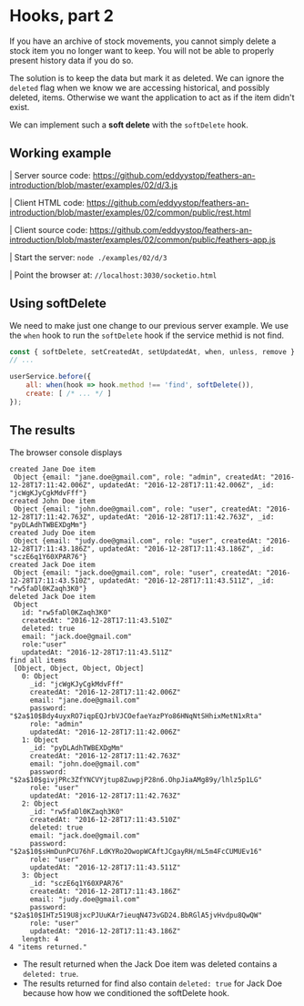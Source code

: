 # Hooks, part 2

If you have an archive of stock movements,
you cannot simply delete a stock item you no longer want to keep.
You will not be able to properly present history data if you do so.

The solution is to keep the data but mark it as deleted.
We can ignore the `deleted` flag when we know we are accessing historical, and possibly deleted, items.
Otherwise we want the application to act as if the item didn't exist.

We can implement such a **soft delete** with the `softDelete` hook.

## Working example

| Server source code: https://github.com/eddyystop/feathers-an-introduction/blob/master/examples/02/d/3.js

| Client HTML code: https://github.com/eddyystop/feathers-an-introduction/blob/master/examples/02/common/public/rest.html

| Client source code: https://github.com/eddyystop/feathers-an-introduction/blob/master/examples/02/common/public/feathers-app.js

| Start the server: `node ./examples/02/d/3`

| Point the browser at: `//localhost:3030/socketio.html`

## Using softDelete

We need to make just one change to our previous server example.
We use the `when` hook to run the `softDelete` hook if the service methid is not find.

```javascript
const { softDelete, setCreatedAt, setUpdatedAt, when, unless, remove } = commonHooks;
// ...

userService.before({
    all: when(hook => hook.method !== 'find', softDelete()),
    create: [ /* ... */ ]
});
```

## The results

The browser console displays

```text
created Jane Doe item
 Object {email: "jane.doe@gmail.com", role: "admin", createdAt: "2016-12-28T17:11:42.006Z", updatedAt: "2016-12-28T17:11:42.006Z", _id: "jcWgKJyCgkMdvFff"}
created John Doe item
 Object {email: "john.doe@gmail.com", role: "user", createdAt: "2016-12-28T17:11:42.763Z", updatedAt: "2016-12-28T17:11:42.763Z", _id: "pyDLAdhTWBEXDgMm"}
created Judy Doe item
 Object {email: "judy.doe@gmail.com", role: "user", createdAt: "2016-12-28T17:11:43.186Z", updatedAt: "2016-12-28T17:11:43.186Z", _id: "sczE6q1Y60XPAR76"}
created Jack Doe item
 Object {email: "jack.doe@gmail.com", role: "user", createdAt: "2016-12-28T17:11:43.510Z", updatedAt: "2016-12-28T17:11:43.511Z", _id: "rw5faDl0KZaqh3K0"}
deleted Jack Doe item
 Object
   id: "rw5faDl0KZaqh3K0"
   createdAt: "2016-12-28T17:11:43.510Z"
   deleted: true
   email: "jack.doe@gmail.com"
   role:"user"
   updatedAt: "2016-12-28T17:11:43.511Z"
find all items
 [Object, Object, Object, Object]
   0: Object
     _id: "jcWgKJyCgkMdvFff"
     createdAt: "2016-12-28T17:11:42.006Z"
     email: "jane.doe@gmail.com"
     password: "$2a$10$Bdy4uyxRO7iqpEQJrbVJCOefaeYazPYo86HNqNtSHhixMetN1xRta"
     role: "admin"
     updatedAt: "2016-12-28T17:11:42.006Z"
   1: Object
     _id: "pyDLAdhTWBEXDgMm"
     createdAt: "2016-12-28T17:11:42.763Z"
     email: "john.doe@gmail.com"
     password: "$2a$10$givjPRc3ZfYNCVYjtup8ZuwpjP28n6.OhpJiaAMg89y/lhlz5p1LG"
     role: "user"
     updatedAt: "2016-12-28T17:11:42.763Z"
   2: Object
     _id: "rw5faDl0KZaqh3K0"
     createdAt: "2016-12-28T17:11:43.510Z"
     deleted: true
     email: "jack.doe@gmail.com"
     password: "$2a$10$sHmDunPCU76hF.LdKYRo2OwopWCAftJCgayRH/mL5m4FcCUMUEv16"
     role: "user"
     updatedAt: "2016-12-28T17:11:43.511Z"
   3: Object
     _id: "sczE6q1Y60XPAR76"
     createdAt: "2016-12-28T17:11:43.186Z"
     email: "judy.doe@gmail.com"
     password: "$2a$10$IHTz519U8jxcPJUuKAr7ieuqN473vGD24.BbRGlA5jvHvdpu8QwQW"
     role: "user"
     updatedAt: "2016-12-28T17:11:43.186Z"
   length: 4
4 "items returned."
```

- The result returned when the Jack Doe item was deleted contains a `deleted: true`.
- The results returned for find also contain `deleted: true` for Jack Doe
because how how we conditioned the softDelete hook.
 